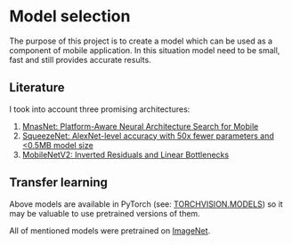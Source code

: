# Model selection

The purpose of this project is to create a model which can be used as a component of mobile application. In this situation model need to be small, fast and still provides accurate results.

## Literature

I took into account three promising architectures:
1. [MnasNet: Platform-Aware Neural Architecture Search for Mobile](https://arxiv.org/abs/1807.11626)
1. [SqueezeNet: AlexNet-level accuracy with 50x fewer parameters and <0.5MB model size](https://arxiv.org/abs/1602.07360)
1. [MobileNetV2: Inverted Residuals and Linear Bottlenecks](https://arxiv.org/abs/1801.04381)


## Transfer learning

Above models are available in PyTorch (see: [TORCHVISION.MODELS](https://pytorch.org/docs/stable/torchvision/models.html)) so it may be valuable to use pretrained versions of them.

All of mentioned models were pretrained on [ImageNet](http://www.image-net.org).
